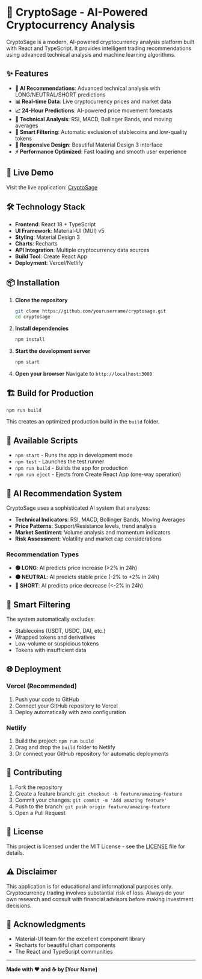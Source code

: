 # 🤖 CryptoSage - AI-Powered Cryptocurrency Analysis

CryptoSage is a modern, AI-powered cryptocurrency analysis platform built with React and TypeScript. It provides intelligent trading recommendations using advanced technical analysis and machine learning algorithms.

## ✨ Features

- **🔮 AI Recommendations**: Advanced technical analysis with LONG/NEUTRAL/SHORT predictions
- **📊 Real-time Data**: Live cryptocurrency prices and market data
- **📈 24-Hour Predictions**: AI-powered price movement forecasts
- **🎯 Technical Analysis**: RSI, MACD, Bollinger Bands, and moving averages
- **🚫 Smart Filtering**: Automatic exclusion of stablecoins and low-quality tokens
- **📱 Responsive Design**: Beautiful Material Design 3 interface
- **⚡ Performance Optimized**: Fast loading and smooth user experience

## 🚀 Live Demo

Visit the live application: [CryptoSage](https://your-app-url.vercel.app)

## 🛠️ Technology Stack

- **Frontend**: React 18 + TypeScript
- **UI Framework**: Material-UI (MUI) v5
- **Styling**: Material Design 3
- **Charts**: Recharts
- **API Integration**: Multiple cryptocurrency data sources
- **Build Tool**: Create React App
- **Deployment**: Vercel/Netlify

## 📦 Installation

1. **Clone the repository**
   ```bash
   git clone https://github.com/yourusername/cryptosage.git
   cd cryptosage
   ```

2. **Install dependencies**
   ```bash
   npm install
   ```

3. **Start the development server**
   ```bash
   npm start
   ```

4. **Open your browser**
   Navigate to `http://localhost:3000`

## 🏗️ Build for Production

```bash
npm run build
```

This creates an optimized production build in the `build` folder.

## 🔧 Available Scripts

- `npm start` - Runs the app in development mode
- `npm test` - Launches the test runner
- `npm run build` - Builds the app for production
- `npm run eject` - Ejects from Create React App (one-way operation)

## 🎯 AI Recommendation System

CryptoSage uses a sophisticated AI system that analyzes:

- **Technical Indicators**: RSI, MACD, Bollinger Bands, Moving Averages
- **Price Patterns**: Support/Resistance levels, trend analysis
- **Market Sentiment**: Volume analysis and momentum indicators
- **Risk Assessment**: Volatility and market cap considerations

### Recommendation Types

- **🟢 LONG**: AI predicts price increase (>2% in 24h)
- **🟠 NEUTRAL**: AI predicts stable price (-2% to +2% in 24h)
- **🔴 SHORT**: AI predicts price decrease (<-2% in 24h)

## 🚫 Smart Filtering

The system automatically excludes:
- Stablecoins (USDT, USDC, DAI, etc.)
- Wrapped tokens and derivatives
- Low-volume or suspicious tokens
- Tokens with insufficient data

## 🌐 Deployment

### Vercel (Recommended)

1. Push your code to GitHub
2. Connect your GitHub repository to Vercel
3. Deploy automatically with zero configuration

### Netlify

1. Build the project: `npm run build`
2. Drag and drop the `build` folder to Netlify
3. Or connect your GitHub repository for automatic deployments

## 🤝 Contributing

1. Fork the repository
2. Create a feature branch: `git checkout -b feature/amazing-feature`
3. Commit your changes: `git commit -m 'Add amazing feature'`
4. Push to the branch: `git push origin feature/amazing-feature`
5. Open a Pull Request

## 📄 License

This project is licensed under the MIT License - see the [LICENSE](LICENSE) file for details.

## ⚠️ Disclaimer

This application is for educational and informational purposes only. Cryptocurrency trading involves substantial risk of loss. Always do your own research and consult with financial advisors before making investment decisions.

## 🙏 Acknowledgments

- Material-UI team for the excellent component library
- Recharts for beautiful chart components
- The React and TypeScript communities

---

**Made with ❤️ and ☕ by [Your Name]**

<!-- Test automatic deployment system - 2025-01-06 --> 